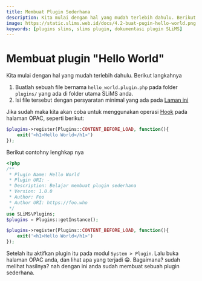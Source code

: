 ```yaml
---
title: Membuat Plugin Sederhana
description: Kita mulai dengan hal yang mudah terlebih dahulu. Berikut langkahnya....
image: https://static.slims.web.id/docs/4.2-buat-pugin-hello-world.png
keywords: [plugins slims, slims plugin, dokumentasi plugin SLiMS]
---
```

# Membuat plugin "Hello World"
Kita mulai dengan hal yang mudah terlebih dahulu. Berikut langkahnya
1. Buatlah sebuah file bernama `hello_world.plugin.php` pada folder `plugins/` yang ada di folder utama SLiMS anda.
2. Isi file tersebut dengan persyaratan minimal yang ada pada <a href="Intro#format-isi-plugin" target="_blank">Laman ini</a>

Jika sudah maka kita akan coba untuk menggunakan operasi <a href="Intro#hook" target="_blank">Hook</a> pada halaman OPAC, seperti berikut:
```php
$plugins->register(Plugins::CONTENT_BEFORE_LOAD, function(){
    exit('<h1>Hello World</h1>')
});
```

Berikut contohny lenghkap nya
```php
<?php
/**
 * Plugin Name: Hello World
 * Plugin URI: -
 * Description: Belajar membuat plugin sederhana
 * Version: 1.0.0
 * Author: Foo
 * Author URI: https://foo.who
 */
use SLiMS\Plugins;
$plugins = Plugins::getInstance();

$plugins->register(Plugins::CONTENT_BEFORE_LOAD, function(){
    exit('<h1>Hello World</h1>')
});
```

Setelah itu aktifkan plugin itu pada modul `System > Plugin`. Lalu buka halaman OPAC anda, dan lihat apa yang terjadi 😁. Bagaimana? sudah melihat hasilnya? nah dengan ini anda sudah membuat sebuah plugin sederhana.
